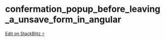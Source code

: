 # confermation_popup_before_leaving_a_unsave_form_in_angular

[Edit on StackBlitz ⚡️](https://stackblitz.com/edit/angular-exzitj)